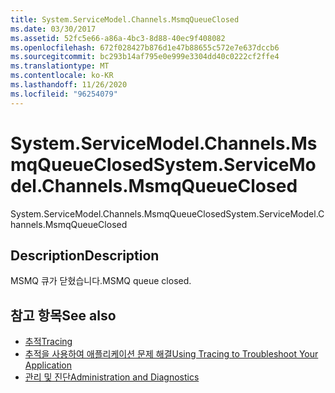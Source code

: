```yaml
---
title: System.ServiceModel.Channels.MsmqQueueClosed
ms.date: 03/30/2017
ms.assetid: 52fc5e66-a86a-4bc3-8d88-40ec9f408082
ms.openlocfilehash: 672f028427b876d1e47b88655c572e7e637dccb6
ms.sourcegitcommit: bc293b14af795e0e999e3304dd40c0222cf2ffe4
ms.translationtype: MT
ms.contentlocale: ko-KR
ms.lasthandoff: 11/26/2020
ms.locfileid: "96254079"
---
```

# <a name="systemservicemodelchannelsmsmqqueueclosed"></a><span data-ttu-id="8fb8b-102">System.ServiceModel.Channels.MsmqQueueClosed</span><span class="sxs-lookup"><span data-stu-id="8fb8b-102">System.ServiceModel.Channels.MsmqQueueClosed</span></span>

<span data-ttu-id="8fb8b-103">System.ServiceModel.Channels.MsmqQueueClosed</span><span class="sxs-lookup"><span data-stu-id="8fb8b-103">System.ServiceModel.Channels.MsmqQueueClosed</span></span>  
  
## <a name="description"></a><span data-ttu-id="8fb8b-104">Description</span><span class="sxs-lookup"><span data-stu-id="8fb8b-104">Description</span></span>  

 <span data-ttu-id="8fb8b-105">MSMQ 큐가 닫혔습니다.</span><span class="sxs-lookup"><span data-stu-id="8fb8b-105">MSMQ queue closed.</span></span>  
  
## <a name="see-also"></a><span data-ttu-id="8fb8b-106">참고 항목</span><span class="sxs-lookup"><span data-stu-id="8fb8b-106">See also</span></span>

- [<span data-ttu-id="8fb8b-107">추적</span><span class="sxs-lookup"><span data-stu-id="8fb8b-107">Tracing</span></span>](index.md)
- [<span data-ttu-id="8fb8b-108">추적을 사용하여 애플리케이션 문제 해결</span><span class="sxs-lookup"><span data-stu-id="8fb8b-108">Using Tracing to Troubleshoot Your Application</span></span>](using-tracing-to-troubleshoot-your-application.md)
- [<span data-ttu-id="8fb8b-109">관리 및 진단</span><span class="sxs-lookup"><span data-stu-id="8fb8b-109">Administration and Diagnostics</span></span>](../index.md)
